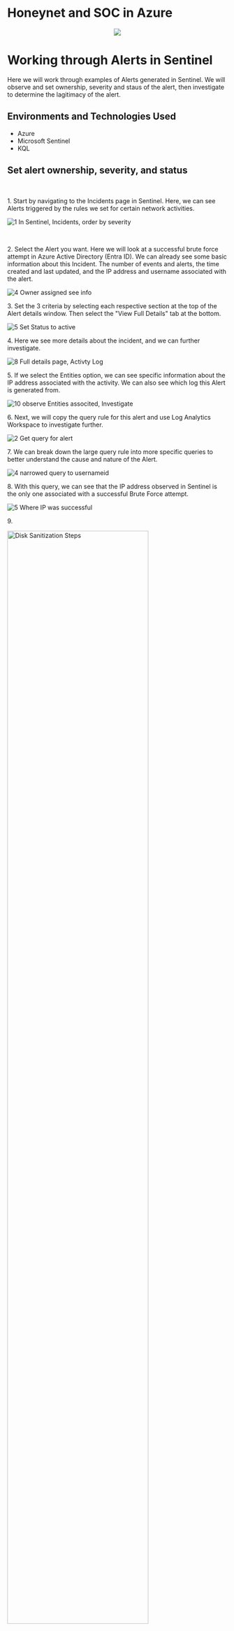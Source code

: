 # Honeynet and SOC in Azure


<p align="center">
<img src="https://i.imgur.com/Yjq38L7.jpeg"/>
</p>

<h1>Working through Alerts in Sentinel</h1>
Here we will work through examples of Alerts generated in Sentinel. We will observe and set ownership, severity and staus of the alert, then investigate to determine the lagitimacy of the alert. 

<h2>Environments and Technologies Used</h2>

- Azure
- Microsoft Sentinel
- KQL



<h2>Set alert ownership, severity, and status </h2>

<br />


<p>
1. Start by navigating to the Incidents page in Sentinel. Here, we can see Alerts triggered by the rules we set for certain network activities. 
</p>

![1  In Sentinel, Incidents, order by severity](https://github.com/user-attachments/assets/13113d20-75b3-4d41-bd4b-bd69d5bc67f9)

<br />

<p>
2. Select the Alert you want. Here we will look at a successful brute force attempt in Azure Active Directory (Entra ID). We can already see some basic information about this Incident. The number of events and alerts, the time created and last updated, and the IP address and username associated with the alert.
</p>

![4  Owner assigned see info](https://github.com/user-attachments/assets/e4c045d1-cd46-4059-a87c-caac651f73d2)


<p>
 3. Set the 3 criteria by selecting each respective section at the top of the Alert details window. Then select the "View Full Details" tab at the bottom. 
</p>

![5  Set Status to active](https://github.com/user-attachments/assets/c56f0890-e6f5-4d6e-8a65-9d69e58f9719)



<p>   
4. Here we see more details about the incident, and we can further investigate.  
</p>

![8  Full details page, Activty Log](https://github.com/user-attachments/assets/3fdc1b69-246e-4c3f-94fc-6f95578732bd)

<p>
5. If we select the Entities option, we can see specific information about the IP address associated with the activity. We can also see which log this Alert is generated from.

![10  observe Entities associted, Investigate](https://github.com/user-attachments/assets/2b6bd8fc-b83d-486c-95dc-33bdec3395ee)


<p>
6. Next, we will copy the query rule for this alert and use Log Analytics Workspace to investigate further.

![2  Get query for alert](https://github.com/user-attachments/assets/2e32fbdd-bdb2-4b2d-bf50-00b34c0795c2)



<p>
7. We can break down the large query rule into more specific queries to better understand the cause and nature of the Alert. 

![4  narrowed query to usernameid](https://github.com/user-attachments/assets/bcd6ef3c-3984-4916-aa5a-23eee14c2e41)




<p>
8. With this query, we can see that the IP address observed in Sentinel is the only one associated with a successful Brute Force attempt.  

![5  Where IP was successful](https://github.com/user-attachments/assets/5854445f-b51c-446c-82ba-038eb6163921)



<p>
9. 
<p>
<img src="https://i.imgur.com/F7e5bMk.png" height="80%" width="80%" alt="Disk Sanitization Steps"/>
</p>


<p>
10. 
<p>
<img src="https://i.imgur.com/F7e5bMk.png" height="80%" width="80%" alt="Disk Sanitization Steps"/>
</p>


<p>
11. 
<p>
<img src="https://i.imgur.com/F7e5bMk.png" height="80%" width="80%" alt="Disk Sanitization Steps"/>
</p>


[Click here to return to my Github Homepage](https://github.com/BryanEAtherton)

<br />

